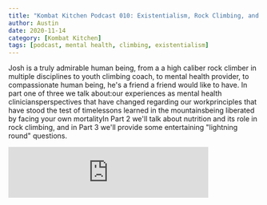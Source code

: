 ```yaml
---
title: "Kombat Kitchen Podcast 010: Existentialism, Rock Climbing, and Mental Health"
author: Austin
date: 2020-11-14
category: [Kombat Kitchen]
tags: [podcast, mental health, climbing, existentialism]
---
```


Josh is a truly admirable human being, from a a high caliber rock climber in multiple disciplines to youth climbing coach, to mental health provider, to compassionate human being, he's a friend a friend would like to have. In part one of three we talk about:our experiences as mental health cliniciansperspectives that have changed regarding our workprinciples that have stood the test of timelessons learned in the mountainsbeing liberated by facing your own mortalityIn Part 2 we'll talk about nutrition and its role in rock climbing, and in Part 3 we'll provide some entertaining "lightning round" questions.

<iframe src="https://anchor.fm/kombatkitchen/embed/episodes/Existentialism--Rock-Climbing--and-Mental-Health--Episode-010-ep3jd9" height="102px" width="400px" frameborder="0" scrolling="no"></iframe>

